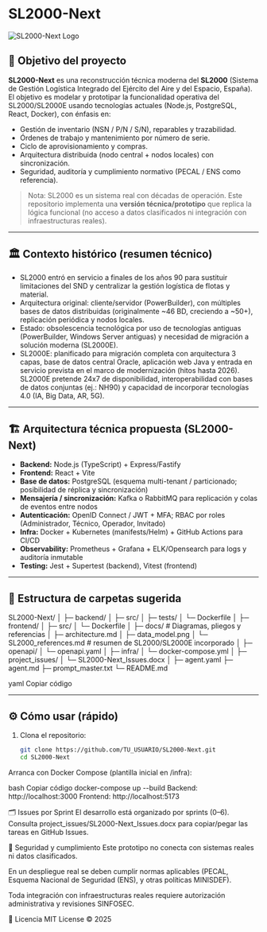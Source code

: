 # SL2000-Next

![SL2000-Next Logo](docs/logo.png)  <!-- opcional si tienes logo -->

## 🚀 Objetivo del proyecto
**SL2000-Next** es una reconstrucción técnica moderna del **SL2000** (Sistema de Gestión Logística Integrado del Ejército del Aire y del Espacio, España).  
El objetivo es modelar y prototipar la funcionalidad operativa del SL2000/SL2000E usando tecnologías actuales (Node.js, PostgreSQL, React, Docker), con énfasis en:

- Gestión de inventario (NSN / P/N / S/N), reparables y trazabilidad.
- Órdenes de trabajo y mantenimiento por número de serie.
- Ciclo de aprovisionamiento y compras.
- Arquitectura distribuida (nodo central + nodos locales) con sincronización.
- Seguridad, auditoría y cumplimiento normativo (PECAL / ENS como referencia).

> Nota: SL2000 es un sistema real con décadas de operación. Este repositorio implementa una **versión técnica/prototipo** que replica la lógica funcional (no acceso a datos clasificados ni integración con infraestructuras reales).

---

## 🏛 Contexto histórico (resumen técnico)
- SL2000 entró en servicio a finales de los años 90 para sustituir limitaciones del SND y centralizar la gestión logística de flotas y material.  
- Arquitectura original: cliente/servidor (PowerBuilder), con múltiples bases de datos distribuidas (originalmente ~46 BD, creciendo a ~50+), replicación periódica y nodos locales.  
- Estado: obsolescencia tecnológica por uso de tecnologías antiguas (PowerBuilder, Windows Server antiguas) y necesidad de migración a solución moderna (SL2000E).  
- SL2000E: planificado para migración completa con arquitectura 3 capas, base de datos central Oracle, aplicación web Java y entrada en servicio prevista en el marco de modernización (hitos hasta 2026). SL2000E pretende 24x7 de disponibilidad, interoperabilidad con bases de datos conjuntas (ej.: NH90) y capacidad de incorporar tecnologías 4.0 (IA, Big Data, AR, 5G).

---

## 🏗️ Arquitectura técnica propuesta (SL2000-Next)
- **Backend:** Node.js (TypeScript) + Express/Fastify  
- **Frontend:** React + Vite  
- **Base de datos:** PostgreSQL (esquema multi-tenant / particionado; posibilidad de réplica y sincronización)  
- **Mensajería / sincronización:** Kafka o RabbitMQ para replicación y colas de eventos entre nodos  
- **Autenticación:** OpenID Connect / JWT + MFA; RBAC por roles (Administrador, Técnico, Operador, Invitado)  
- **Infra:** Docker + Kubernetes (manifests/Helm) + GitHub Actions para CI/CD  
- **Observability:** Prometheus + Grafana + ELK/Opensearch para logs y auditoría inmutable  
- **Testing:** Jest + Supertest (backend), Vitest (frontend)

---

## 📂 Estructura de carpetas sugerida
SL2000-Next/
│
├─ backend/
│ ├─ src/
│ ├─ tests/
│ └─ Dockerfile
│
├─ frontend/
│ ├─ src/
│ └─ Dockerfile
│
├─ docs/ # Diagramas, pliegos y referencias
│ ├─ architecture.md
│ ├─ data_model.png
│ └─ SL2000_references.md # resumen de SL2000/SL2000E incorporado
│
├─ openapi/
│ └─ openapi.yaml
│
├─ infra/
│ └─ docker-compose.yml
│
├─ project_issues/
│ └─ SL2000-Next_Issues.docx
│
├─ agent.yaml
├─ agent.md
├─ prompt_master.txt
└─ README.md

yaml
Copiar código

---

## ⚙️ Cómo usar (rápido)
1. Clona el repositorio:
   ```bash
   git clone https://github.com/TU_USUARIO/SL2000-Next.git
   cd SL2000-Next
Arranca con Docker Compose (plantilla inicial en /infra):

bash
Copiar código
docker-compose up --build
Backend: http://localhost:3000
Frontend: http://localhost:5173

🗂 Issues por Sprint
El desarrollo está organizado por sprints (0–6). Consulta project_issues/SL2000-Next_Issues.docx para copiar/pegar las tareas en GitHub Issues.

🔐 Seguridad y cumplimiento
Este prototipo no conecta con sistemas reales ni datos clasificados.

En un despliegue real se deben cumplir normas aplicables (PECAL, Esquema Nacional de Seguridad (ENS), y otras políticas MINISDEF).

Toda integración con infraestructuras reales requiere autorización administrativa y revisiones SINFOSEC.

📜 Licencia
MIT License © 2025

